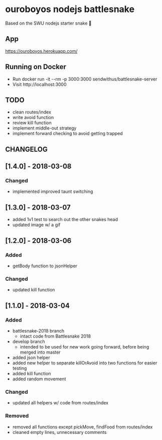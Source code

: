 # ouroboyos nodejs battlesnake

Based on the SWU nodejs starter snake 🐍

## App
https://ouroboyos.herokuapp.com/

## Running on Docker
- Run docker run -it --rm -p 3000:3000 sendwithus/battlesnake-server
- Visit http://localhost:3000

## TODO
- clean routes/index
- write avoid function
- review kill function
- implement middle-out strategy
- implement forward checking to avoid getting trapped 

## CHANGELOG
## [1.4.0] - 2018-03-08
### Changed
- implemented improved taunt switching 

## [1.3.0] - 2018-03-07
- added 1v1 test to search out the other snakes head
- updated image w/ a gif

## [1.2.0] - 2018-03-06
### Added
- getBody function to jsonHelper

### Changed
- updated kill function

## [1.1.0] - 2018-03-04
### Added
- battlesnake-2018 branch
	- intact code from Battlesnake 2018
- develop branch
	- intended to be used for new work going forward, before being merged into master
- added json helper 
- added new helper to separate killOrAvoid into two functions for easier testing
- added kill function
- added random movement

### Changed
- updated all helpers w/ code from routes/index

### Removed
- removed all functions except pickMove, findFood from routes/index
- cleaned empty lines, unnecessary comments
